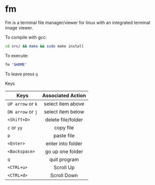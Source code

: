# fm

Fm is a terminal file manager/viewer for linux with an integrated terminal image viewer.

To compile with gcc:

```bash
cd src/ && make && sudo make install
```

To execute:

```bash
fm "$HOME"
```

To leave press `q`

Keys

| Keys             | Associated Action |
| -------------    | :---------------: |
| `UP arrow` or `k`| select item above |
| `DN arrow` or `j`| select item below |
| `<Shift+D>`      | delete file/folder|
| `c` or `yy`      | copy file         |
| `p`              | paste file        |
| `<Enter>`        | enter into folder |
| `<Backspace>`    | go up one folder  |
| `q`              | quit program      |
| `<CTRL+u>`       | Scroll Up         |
| `<CTRL+d>`       | Scroll Down       |
